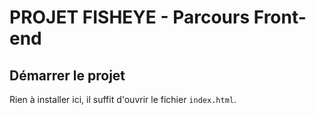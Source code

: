 # PROJET FISHEYE - Parcours Front-end

## Démarrer le projet

Rien à installer ici, il suffit d'ouvrir le fichier `index.html`.



